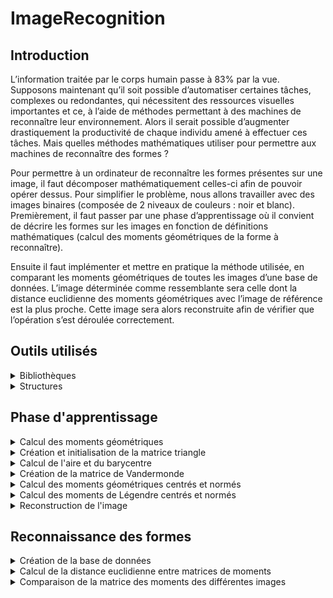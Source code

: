 # ImageRecognition

## Introduction

L’information traitée par le corps humain passe à 83% par la vue. Supposons maintenant
qu’il soit possible d’automatiser certaines tâches, complexes ou redondantes, qui
nécessitent des ressources visuelles importantes et ce, à l’aide de méthodes permettant à
des machines de reconnaître leur environnement. Alors il serait possible d’augmenter
drastiquement la productivité de chaque individu amené à effectuer ces tâches.
Mais quelles méthodes mathématiques utiliser pour permettre aux machines de
reconnaître des formes ? 

Pour permettre à un ordinateur de reconnaître les formes présentes sur une image, il faut
décomposer mathématiquement celles-ci afin de pouvoir opérer dessus. Pour simplifier le
problème, nous allons travailler avec des images binaires (composée de 2 niveaux de
couleurs : noir et blanc).
Premièrement, il faut passer par une phase d’apprentissage où il convient de décrire les
formes sur les images en fonction de définitions mathématiques (calcul des moments
géométriques de la forme à reconnaître). 

Ensuite il faut implémenter et mettre en
pratique la méthode utilisée, en comparant les moments géométriques de toutes les
images d’une base de données. L’image déterminée comme ressemblante sera celle dont
la distance euclidienne des moments géométriques avec l’image de référence est la plus
proche. Cette image sera alors reconstruite afin de vérifier que l’opération s’est déroulée
correctement.

## Outils utilisés
<details>
<summary>Bibliothèques</summary>

Pour simplifier l’écriture, la lecture et l’organisation du code source, il faut séparer celui-ci en différents fichiers. A chaque tâche est associée une bibliothèque contenant les
fonctions nécessaires à la réalisation de celle-ci. 

Ces bibliothèques sont au nombre de 3 :

- myBmpGris.c : bibliothèque nécessaire à l’initialisation, la création, la copie, la
conversion et la destruction d’images bitmap (format d’image utilisé dans le projet)

- Outils.c : bibliothèque d’initialisation, de création et de destruction de matrices
nécessaires au traitement de l’image sous forme de nombres. Elle contient également des
fonctions de lecture et d’écritures de valeurs matricielles dans un fichier texte

- Reconnaissance_forme.c : bibliothèque contenant toutes les méthodes
mathématiques de calcul nécessaires aux étapes de reconnaissance des formes :
l’apprentissage, la reconstruction de l’image pour validation de l’apprentissage et la
reconnaissance d’une image
</details>

<details>
<summary>Structures</summary>

Il est possible de mieux organiser le code et de le simplifier en faisant appel aux
structures. 

Ces structures permettent principalement de créer un type de données
personnelles afin de pouvoir ranger toutes les informations en fonction des attributs de la
structure :

- BmpImg : structure contenant les noms et les tailles des images sources au format
bmp ainsi que la taille des headers.
- Image : structure contenant les tailles des images à reconstruire, leurs dimensions
en pixels, l’aire de la forme à reconnaître, les barycentres ainsi que la matrice contenant
les moments de Legendre de l’image

</details>

## Phase d'apprentissage
<details>
<summary>Calcul des moments géométriques</summary>
</details>

<details>
<summary>Création et initialisation de la matrice triangle</summary>
</details>

<details>
<summary>Calcul de l'aire et du barycentre</summary>
</details>

<details>
<summary>Création de la matrice de Vandermonde</summary>
</details>

<details>
<summary>Calcul des moments géométriques centrés et normés</summary>
</details>

<details>
<summary>Calcul des moments de Légendre centrés et normés</summary>
</details>

<details>
<summary>Reconstruction de l'image</summary>
</details>

## Reconnaissance des formes
<details>
<summary>Création de la base de données</summary>
</details>

<details>
<summary>Calcul de la distance euclidienne entre matrices de moments</summary>
</details>

<details>
<summary>Comparaison de la matrice des moments des différentes images</summary>
</details>